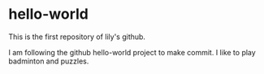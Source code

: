 # hello-world
This is the first repository of lily's github.

I am following the github hello-world project to make commit. I like to play badminton and puzzles. 

